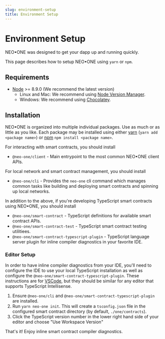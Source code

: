 ```yaml
---
slug: environment-setup
title: Environment Setup
---
```

# Environment Setup

NEO•ONE was designed to get your dapp up and running quickly.

This page describes how to setup NEO•ONE using `yarn` or `npm`.

## Requirements

- [Node](https://nodejs.org) >= 8.9.0 (We recommend the latest version)
  - Linux and Mac: We recommend using [Node Version Manager](https://github.com/creationix/nvm).
  - Windows: We recommend using [Chocolatey](https://chocolatey.org/).

## Installation

NEO•ONE is organized into multiple individual packages. Use as much or as little as you like. Each package may be installed using either [yarn](https://yarnpkg.com/) (`yarn add <package name>`) or [npm](https://www.npmjs.com/) `npm install <package name>`.

For interacting with smart contracts, you should install

 - `@neo-one/client` - Main entrypoint to the most common NEO•ONE client APIs.

For local network and smart contract management, you should install

 - `@neo-one/cli` - Provides the `neo-one` cli command which manages common tasks like building and deploying smart contracts and spinning up local networks.

In addition to the above, if you're developing TypeScript smart contracts using NEO•ONE, you should install

 - `@neo-one/smart-contract` - TypeScript definitions for available smart contract APIs.
 - `@neo-one/smart-contract-test` - TypeScript smart contract testing utilitiees.
 - `@neo-one/smart-contract-typescript-plugin` - TypeScript language server plugin for inline compiler diagnostics in your favorite IDE.

### Editor Setup

In order to have inline compiler diagnostics from your IDE, you'll need to configure the IDE to use your local TypeScript installation as well as configure the `@neo-one/smart-contract-typescript-plugin`. These instructions are for [VSCode](https://code.visualstudio.com/), but they should be similar for any editor that supports TypeScript Intellisense.

  1. Ensure `@neo-one/cli` and `@neo-one/smart-contract-typescript-plugin` are installed.
  2. Run `yarn neo-one init`. This will create a `tsconfig.json` file in the configured smart contract directory (by default, `./one/contracts`).
  3. Click the TypeScript version number in the lower right hand side of your editor and choose "Use Workspace Version"

That's it! Enjoy inline smart contract compiler diagnostics.
